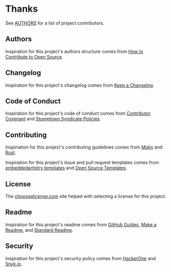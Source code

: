 # Thanks

See [AUTHORS][] for a list of project contributors.

## Authors

Inspiration for this project's authors structure comes from
[How to Contribute to Open Source][].

## Changelog

Inspiration for this project's changelog comes from [Keep a Changelog][].

## Code of Conduct

Inspiration for this project's code of conduct comes from
[Contributor Covenant][] and [Stumptown Syndicate Policies][].

## Contributing

Inspiriation for this project's contributing guidelines comes from [Moby][] and
[Rust][].

Inspiration for this project's issue and pull request templates comes from
[embeddedartistry templates][] and [Open Source Templates][].

## License

The [choosealicense.com][] site helped with selecting a license for this
project.

## Readme

Inspiration for this project's readme comes from [GitHub Guides][],
[Make a Readme][], and [Standard Readme][].

## Security

Inspiration for this project's security policy comes from [HackerOne][] and
[Snyk.io][].

[authors]: AUTHORS.md
[choosealicense.com]: https://choosealicense.com
[contributor covenant]: https://contributor-covenant.org
[embeddedartistry templates]: https://github.com/embeddedartistry/templates
[github guides]: https://guides.github.com/features/wikis
[hackerone]: https://hackerone.com/policy-builder
[how to contribute to open source]: https://opensource.guide/how-to-contribute/#anatomy-of-an-open-source-project
[keep a changelog]: https://keepachangelog.com
[make a readme]: https://makeareadme.com
[moby]: https://github.com/moby/moby/blob/master/CONTRIBUTING.md
[open source templates]: https://github.com/TalAter/open-source-templates
[rust]: https://github.com/rust-lang/rust/blob/master/CONTRIBUTING.md
[snyk.io]: https://snyk.io/blog/ten-git-hub-security-best-practices
[standard readme]: https://github.com/RichardLitt/standard-readme
[stumptown syndicate policies]: https://github.com/stumpsyn/policies
